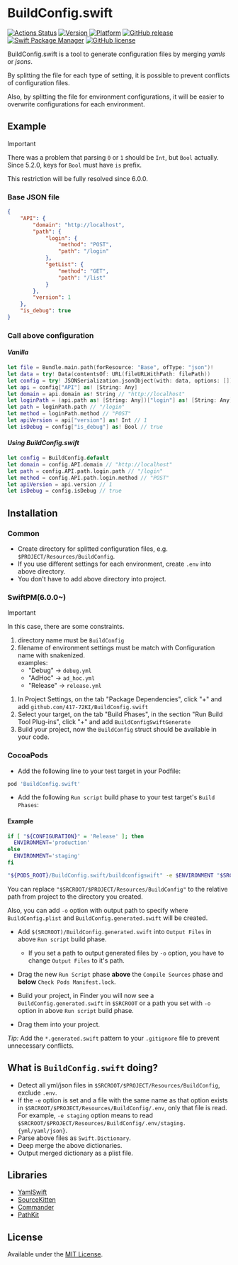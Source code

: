 # BuildConfig.swift
[![Actions Status](https://github.com/417-72KI/BuildConfig.swift/workflows/CI/badge.svg)](https://github.com/417-72KI/BuildConfig.swift/actions)
[![Version](http://img.shields.io/cocoapods/v/BuildConfig.swift.svg?style=flat)](http://cocoapods.org/pods/BuildConfig.swift)
[![Platform](http://img.shields.io/cocoapods/p/BuildConfig.swift.svg?style=flat)](http://cocoapods.org/pods/BuildConfig.swift)
[![GitHub release](https://img.shields.io/github/release/417-72KI/BuildConfig.swift/all.svg)](https://github.com/417-72KI/BuildConfig.swift/releases)
[![Swift Package Manager](https://img.shields.io/badge/Swift%20Package%20Manager-5.7-brightgreen.svg)](https://github.com/apple/swift-package-manager)
[![GitHub license](https://img.shields.io/badge/license-MIT-lightgrey.svg)](https://raw.githubusercontent.com/417-72KI/BuildConfig.swift/master/LICENSE.md)

BuildConfig.swift is a tool to generate configuration files by merging _yamls_ or _jsons_.

By splitting the file for each type of setting, it is possible to prevent conflicts of configuration files.

Also, by splitting the file for environment configurations, it will be easier to overwrite configurations for each environment.

## Example
> [!IMPORTANT]  
> There was a problem that parsing `0` or `1` should be `Int`, but `Bool` actually.  
> Since 5.2.0, keys for `Bool` must have `is` prefix.
> 
> This restriction will be fully resolved since 6.0.0.

### Base JSON file
```json
{
    "API": {
        "domain": "http://localhost",
        "path": {
            "login": {
                "method": "POST",
                "path": "/login"
            },
            "getList": {
                "method": "GET",
                "path": "/list"
            }
        },
        "version": 1
    },
    "is_debug": true
}
```

### Call above configuration
#### _Vanilla_
```Swift
let file = Bundle.main.path(forResource: "Base", ofType: "json")!
let data = try! Data(contentsOf: URL(fileURLWithPath: filePath))
let config = try! JSONSerialization.jsonObject(with: data, options: []) as! [String: Any]
let api = config["API"] as! [String: Any]
let domain = api.domain as! String // "http://localhost"
let loginPath = (api.path as! [String: Any])["login"] as! [String: Any]
let path = loginPath.path // "/login"
let method = loginPath.method // "POST"
let apiVersion = api["version"] as! Int // 1
let isDebug = config["is_debug"] as! Bool // true
```
#### _Using BuildConfig.swift_
```Swift
let config = BuildConfig.default
let domain = config.API.domain // "http://localhost"
let path = config.API.path.login.path // "/login"
let method = config.API.path.login.method // "POST"
let apiVersion = api.version // 1
let isDebug = config.isDebug // true
```

## Installation
### Common
- Create directory for splitted configuration files, e.g. `$PROJECT/Resources/BuildConfig`.
- If you use different settings for each environment, create `.env` into above directory.
- You don't have to add above directory into project.

### SwiftPM(6.0.0~)
> [!IMPORTANT]
> In this case, there are some constraints.
> 1. directory name must be `BuildConfig`
> 1. filename of environment settings must be match with Configuration name with snakenized.  
> examples:
>     - "Debug" -> `debug.yml`
>     - "AdHoc" -> `ad_hoc.yml`
>     - "Release" -> `release.yml`

1. In Project Settings, on the tab "Package Dependencies", click "+" and add `github.com/417-72KI/BuildConfig.swift`
1. Select your target, on the tab "Build Phases", in the section "Run Build Tool Plug-ins", click "+" and add `BuildConfigSwiftGenerate`
1. Build your project, now the `BuildConfig` struct should be available in your code.

### CocoaPods
- Add the following line to your test target in your Podfile:

```Ruby
pod 'BuildConfig.swift'
```

- Add the following `Run script` build phase to your test target's `Build Phases`:

#### Example

```Bash
if [ "${CONFIGURATION}" = 'Release' ]; then
  ENVIRONMENT='production'
else
  ENVIRONMENT='staging'
fi

"${PODS_ROOT}/BuildConfig.swift/buildconfigswift" -e $ENVIRONMENT "$SRCROOT/$PROJECT/Resources/BuildConfig"
```

You can replace `"$SRCROOT/$PROJECT/Resources/BuildConfig"` to the relative path from project to the directory you created.

Also, you can add `-o` option with output path to specify where `BuildConfig.plist` and `BuildConfig.generated.swift` will be created.

- Add `$(SRCROOT)/BuildConfig.generated.swift` into `Output Files` in above `Run script` build phase.
    - If you set a path to output generated files by `-o` option, you have to change `Output Files` to it's path.

- Drag the new `Run Script` phase **above** the `Compile Sources` phase and **below** `Check Pods Manifest.lock`.
- Build your project, in Finder you will now see a `BuildConfig.generated.swift` in `$SRCROOT` or a path you set with `-o` option in above `Run script` build phase.
- Drag them into your project.

_Tip:_ Add the `*.generated.swift` pattern to your `.gitignore` file to prevent unnecessary conflicts.

## What is `BuildConfig.swift` doing?
- Detect all yml/json files in `$SRCROOT/$PROJECT/Resources/BuildConfig`, exclude `.env`.
- If the `-e` option is set and a file with the same name as that option exists in `$SRCROOT/$PROJECT/Resources/BuildConfig/.env`, only that file is read.  
  For example, `-e staging` option means to read `$SRCROOT/$PROJECT/Resources/BuildConfig/.env/staging.{yml/yaml/json}`.
- Parse above files as `Swift.Dictionary`.
- Deep merge the above dictionaries.
- Output merged dictionary as a plist file.

## Libraries
* [YamlSwift](https://github.com/behrang/YamlSwift.git)
* [SourceKitten](https://github.com/jpsim/SourceKitten)
* [Commander](https://github.com/kylef/Commander)
* [PathKit](https://github.com/kylef/PathKit)

## License
Available under the [MIT License](LICENSE).
